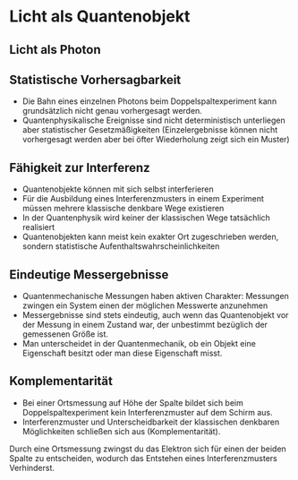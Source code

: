 # Licht als Quantenobjekt

## Licht als Photon

## Statistische Vorhersagbarkeit

- Die Bahn eines einzelnen Photons beim Doppelspaltexperiment kann grundsätzlich nicht genau vorhergesagt werden.
- Quantenphysikalische Ereignisse sind nicht deterministisch unterliegen aber statistischer Gesetzmäßigkeiten (Einzelergebnisse können nicht vorhergesagt werden aber bei öfter Wiederholung zeigt sich ein Muster)

## Fähigkeit zur Interferenz

- Quantenobjekte können mit sich selbst interferieren
- Für die Ausbildung eines Interferenzmusters in einem Experiment müssen mehrere klassische denkbare Wege existieren
- In der Quantenphysik wird keiner der klassischen Wege tatsächlich realisiert
- Quantenobjekten kann meist kein exakter Ort zugeschrieben werden, sondern statistische Aufenthaltswahrscheinlichkeiten

## Eindeutige Messergebnisse

- Quantenmechanische Messungen haben aktiven Charakter: Messungen zwingen ein System einen der möglichen Messwerte anzunehmen
- Messergebnisse sind stets eindeutig, auch wenn das Quantenobjekt vor der Messung in einem Zustand war, der unbestimmt bezüglich der gemessenen Größe ist.
- Man unterscheidet in der Quantenmechanik, ob ein Objekt eine Eigenschaft besitzt oder man diese Eigenschaft misst.

## Komplementarität

- Bei einer Ortsmessung auf Höhe der Spalte bildet sich beim Doppelspaltexperiment kein Interferenzmuster auf dem Schirm aus.
- Interferenzmuster und Unterscheidbarkeit der klassischen denkbaren Möglichkeiten schließen sich aus (Komplementarität).

Durch eine Ortsmessung zwingst du das Elektron sich für einen der beiden Spalte zu entscheiden, wodurch das Entstehen eines Interferenzmusters Verhinderst.
